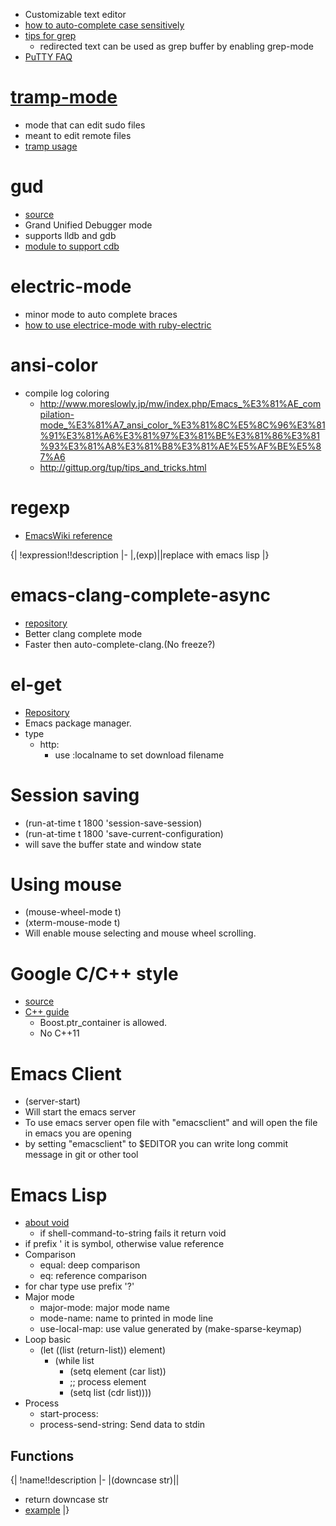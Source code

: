 * Customizable text editor
* [how to auto-complete case sensitively](http://cx4a.org/software/auto-complete/manual.html#Ignore_case)
* [tips for grep](http://d.hatena.ne.jp/m-hiyama/20080404/1207293019)
  * redirected text can be used as grep buffer by enabling grep-mode
* [PuTTY FAQ](http://www.emacswiki.org/emacs/PuTTY)

# [tramp-mode](http://www.emacswiki.org/emacs/TrampMode)
* mode that can edit sudo files
* meant to edit remote files
* [tramp usage](http://dqn.sakusakutto.jp/2011/08/tramp-emacs-sudo.html)

# gud
* [source](http://www.opensource.apple.com/source/lldb/lldb-69/utils/emacs/gud.el)
* Grand Unified Debugger mode
* supports lldb and gdb
* [module to support cdb](http://www.emacswiki.org/emacs/cdb-gud.el)

# electric-mode
* minor mode to auto complete braces
* [how to use electrice-mode with ruby-electric](http://d.hatena.ne.jp/tettsyun/20111217)

# ansi-color
* compile log coloring
  * http://www.moreslowly.jp/mw/index.php/Emacs_%E3%81%AE_compilation-mode_%E3%81%A7_ansi_color_%E3%81%8C%E5%8C%96%E3%81%91%E3%81%A6%E3%81%97%E3%81%BE%E3%81%86%E3%81%93%E3%81%A8%E3%81%B8%E3%81%AE%E5%AF%BE%E5%87%A6
  * http://gittup.org/tup/tips_and_tricks.html

# regexp
* [EmacsWiki reference](http://emacswiki.org/emacs/RegularExpression)

{|
!expression!!description
|-
|\,(exp)||replace with emacs lisp
|}

# emacs-clang-complete-async
* [repository](https://github.com/Golevka/emacs-clang-complete-async)
* Better clang complete mode
* Faster then auto-complete-clang.(No freeze?)

# el-get
* [Repository](https://github.com/dimitri/el-get)
* Emacs package manager.
* type
  * http:
    * use :localname to set download filename

# Session saving
* (run-at-time t 1800 'session-save-session)
* (run-at-time t 1800 'save-current-configuration)
* will save the buffer state and window state

# Using mouse
* (mouse-wheel-mode t)
* (xterm-mouse-mode t)
* Will enable mouse selecting and mouse wheel scrolling.

# Google C/C++ style
* [source](http://google-styleguide.googlecode.com/svn/trunk/google-c-style.el)
* [C++ guide](http://google-styleguide.googlecode.com/svn/trunk/cppguide.xml)
  * Boost.ptr_container is allowed.
  * No C++11

# Emacs Client
* (server-start)
* Will start the emacs server
* To use emacs server open file with "emacsclient" and will open the file in emacs you are opening
* by setting "emacsclient" to $EDITOR you can write long commit message in git or other tool

# Emacs Lisp
* [about void](http://www.ccmr.cornell.edu/cgi-bin/info2www?(elisp)Void%20Variables)
  * if shell-command-to-string fails it return void
* if prefix ' it is symbol, otherwise value reference
* Comparison
  * equal: deep comparison
  * eq: reference comparison
* for char type use prefix '?'
* Major mode
  * major-mode: major mode name
  * mode-name: name to printed in mode line
  * use-local-map: use value generated by (make-sparse-keymap)
* Loop basic
  * (let ((list (return-list)) element)
    * (while list
      * (setq element (car list))
      * ;; process element
      * (setq list (cdr list))))
* Process
  * start-process:
  * process-send-string: Send data to stdin
## Functions
{|
!name!!description
|-
|(downcase str)||
* return downcase str
* [example](http://d.hatena.ne.jp/tomoya/20090625/1245918018)
|}